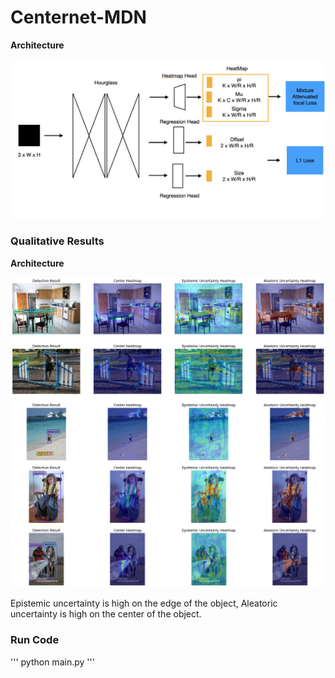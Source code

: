 # Centernet-MDN

**Architecture**
<p align="center">
  <img width="600" height="auto" src="https://github.com/jeongeun980906/Centernet-MDN/blob/main/framework.png">
</p>

### Qualitative Results
**Architecture**
<p align="center">
  <img width="600" height="auto" src="https://github.com/jeongeun980906/Centernet-MDN/blob/main/mln_centernet.png">
</p>

Epistemic uncertainty is high on the edge of the object, Aleatoric uncertainty is high on the center of the object.

### Run Code
'''
python main.py
'''
